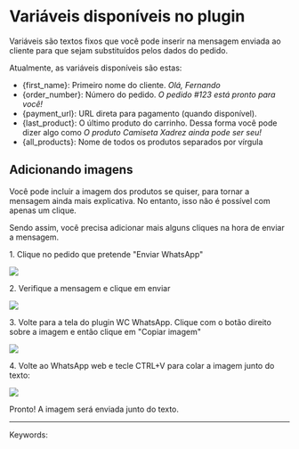 # Variáveis disponíveis no plugin

Variáveis são textos fixos que você pode inserir na mensagem enviada ao cliente para que sejam substituídos pelos dados do pedido.

Atualmente, as variáveis disponíveis são estas:

-   {first\_name}: Primeiro nome do cliente. _Olá, Fernando_
-   {order\_number}: Número do pedido. _O pedido #123 está pronto para você!_
-   {payment\_url}: URL direta para pagamento (quando disponível).
-   {last\_product}: O último produto do carrinho. Dessa forma você pode dizer algo como _O produto Camiseta Xadrez ainda pode ser seu!_
-   {all\_products}: Nome de todos os produtos separados por vírgula

## Adicionando imagens

Você pode incluir a imagem dos produtos se quiser, para tornar a mensagem ainda mais explicativa. No entanto, isso não é possível com apenas um clique.

Sendo assim, você precisa adicionar mais alguns cliques na hora de enviar a mensagem.

1\. Clique no pedido que pretende "Enviar WhatsApp"

[![](https://d29l98y0pmei9d.cloudfront.net/article/2624/822ddedc-5fe9-4ef4-891d-b8adf49dab12.jpg)](https://d29l98y0pmei9d.cloudfront.net/article/2624/822ddedc-5fe9-4ef4-891d-b8adf49dab12.jpg)

2\. Verifique a mensagem e clique em enviar

[![](https://d29l98y0pmei9d.cloudfront.net/article/2624/cbbc6d59-b445-4242-b685-111cdecc6d6e.jpg)](https://d29l98y0pmei9d.cloudfront.net/article/2624/cbbc6d59-b445-4242-b685-111cdecc6d6e.jpg)

3\. Volte para a tela do plugin WC WhatsApp. Clique com o botão direito sobre a imagem e então clique em "Copiar imagem"

[![](https://d29l98y0pmei9d.cloudfront.net/article/2624/a37727ed-9b75-4846-b710-8998d8c5b213.jpg)](https://d29l98y0pmei9d.cloudfront.net/article/2624/a37727ed-9b75-4846-b710-8998d8c5b213.jpg)

4\. Volte ao WhatsApp web e tecle CTRL+V para colar a imagem junto do texto:

[![](https://d29l98y0pmei9d.cloudfront.net/article/2624/bcd0416f-2543-47b4-b8e0-f5f950269d8f.jpg)](https://d29l98y0pmei9d.cloudfront.net/article/2624/bcd0416f-2543-47b4-b8e0-f5f950269d8f.jpg)

Pronto! A imagem será enviada junto do texto.

___

Keywords: